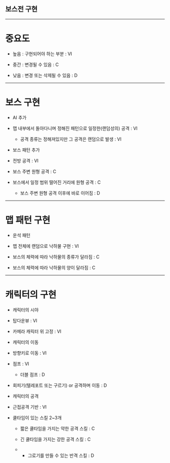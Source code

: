 ## 보스전 구현
---
# 중요도

- 높음 : 구현되어야 하는 부분 : VI

-	중간 : 변경될 수 있음 : C

-	낮음 : 변경 또는 삭제될 수 있음 : D
---
# 보스 구현

-	AI 추가

  -	맵 내부에서 돌아다니며 정해진 패턴으로 일정한(랜덤성의) 공격 : VI

    -	공격 종류는 정해져있지만 그 공격은 랜덤으로 발생 : VI
  
-	보스 패턴 추가
  
  -	전방 공격 : VI
  
  -	보스 주변 원형 공격 : C
  
  -	보스에서 일정 범위 떨어진 거리에 원형 공격 : C
  
    -	보스 주변 원형 공격 이후에 바로 이어짐 : D
---
# 맵 패턴 구현

-	운석 패턴

  - 맵 전체에 랜덤으로 낙하물 구현 : VI

  - 보스의 체력에 따라 낙하물의 종류가 달라짐 : C

  -	보스의 체력에 따라 낙하물의 양이 달라짐 : C
---
# 캐릭터의 구현

-	캐릭터의 시야

  -	탑다운뷰 : VI

  -	카메라 캐릭터 위 고정 : VI

-	캐릭터의 이동

  -	방향키로 이동 : VI

  -	점프 : VI

    -	더블 점프 : D

-	회피기(텔레포트 또는 구르기) or 공격하며 이동 : D

-	캐릭터의 공격

  -	근접공격 기반 : VI

  -	쿨타임이 있는 스킬 2~3개 

    -	짧은 쿨타임을 가지는 약한 공격 스킬 : C

    -	긴 쿨타임을 가지는 강한 공격 스킬 : C

    -	+ 그로기를 만들 수 있는 반격 스킬 : D




